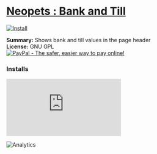 # [Neopets : Bank and Till](.)

[![Install](../../resources/image/install_button.jpg)](../../../../raw/master/scripts/Neopets_Bank_and_Till/main.user.js)

**Summary:** Shows bank and till values in the page header<br />
**License:** GNU GPL<br />
[![PayPal - The safer, easier way to pay online!](https://www.paypalobjects.com/en_US/i/btn/btn_donate_SM.gif "PayPal - The safer, easier way to pay online!")](http://goo.gl/Fv19S)


### Installs
![Daily installs](http://gm.wesley.eti.br/count.php?id=scripts/Neopets_Bank_and_Till/main.user.js&type=image)

![Analytics](https://ga-beacon.appspot.com/UA-462297-6/master/Neopets_Bank_and_Till?pixel)
